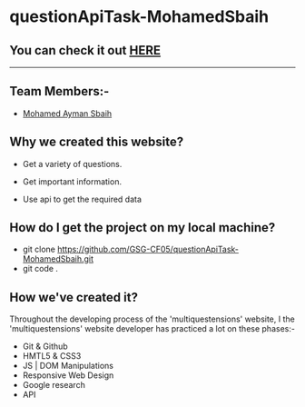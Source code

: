 # questionApiTask-MohamedSbaih

## You can check it out [HERE]( https://gsg-cf05.github.io/questionApiTask-MohamedSbaih/)

---

## Team Members:-

- [Mohamed Ayman Sbaih](https://github.com/MohamedSbaih)

## Why we created this website?

- Get a variety of questions.

- Get important information.

- Use api to get the required data

## How do I get the project on my local machine?

- git clone https://github.com/GSG-CF05/questionApiTask-MohamedSbaih.git
- git code .

## How we've created it?

Throughout the developing process of the 'multiquestensions' website, I the 'multiquestensions' website developer has practiced a lot on these phases:-

- Git & Github
- HMTL5 & CSS3
- JS | DOM Manipulations
- Responsive Web Design
- Google research
- API
